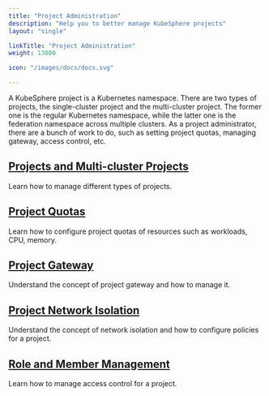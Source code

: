 ```yaml
---
title: "Project Administration"
description: "Help you to better manage KubeSphere projects"
layout: "single"

linkTitle: "Project Administration"
weight: 13000

icon: "/images/docs/docs.svg"

---
```


A KubeSphere project is a Kubernetes namespace. There are two types of projects, the single-cluster project and the multi-cluster project. The former one is the regular Kubernetes namespace, while the latter one is the federation namespace across multiple clusters. As a project administrator, there are a bunch of work to do, such as setting project quotas, managing gateway, access control, etc.

## [Projects and Multi-cluster Projects](../project-administration/project-and-multicluster-project/)

Learn how to manage different types of projects.

## [Project Quotas](../project-administration/project-quota/)

Learn how to configure project quotas of resources such as workloads, CPU, memory.

## [Project Gateway](../project-administration/project-gateway/)

Understand the concept of project gateway and how to manage it.

## [Project Network Isolation](../project-administration/project-network-isolation/)

Understand the concept of network isolation and how to configure policies for a project.

## [Role and Member Management](../project-administration/role-and-member-management/)

Learn how to manage access control for a project.

